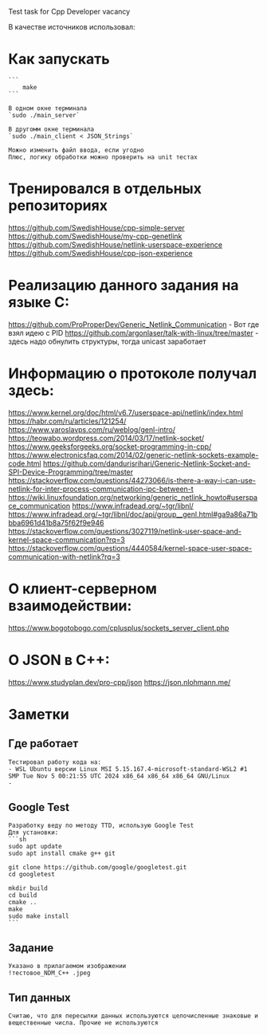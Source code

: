 Test task for Cpp Developer vacancy 

В качестве источников использовал:
# Как запускать
    ```
        make
    ```

    В одном окне терминала 
    `sudo ./main_server`

    В другомм окне терминала 
    `sudo ./main_client < JSON_Strings`

    Можно изменить файл ввода, если угодно
    Плюс, логику обработки можно проверить на unit тестах


# Тренировался в отдельных репозиториях
https://github.com/SwedishHouse/cpp-simple-server
https://github.com/SwedishHouse/my-cpp-genetlink
https://github.com/SwedishHouse/netlink-userspace-experience
https://github.com/SwedishHouse/cpp-json-experience

# Реализацию данного задания на языке С:
https://github.com/ProProperDev/Generic_Netlink_Communication - Вот где взял идею с PID
https://github.com/argonlaser/talk-with-linux/tree/master  - здесь надо обнулить структуры, тогда unicast заработает

# Информацию о протоколе получал здесь:
https://www.kernel.org/doc/html/v6.7/userspace-api/netlink/index.html
https://habr.com/ru/articles/121254/
https://www.yaroslavps.com/ru/weblog/genl-intro/
https://teowabo.wordpress.com/2014/03/17/netlink-socket/
https://www.geeksforgeeks.org/socket-programming-in-cpp/
https://www.electronicsfaq.com/2014/02/generic-netlink-sockets-example-code.html
https://github.com/dandurisrihari/Generic-Netlink-Socket-and-SPI-Device-Programming/tree/master
https://stackoverflow.com/questions/44273066/is-there-a-way-i-can-use-netlink-for-inter-process-communication-ipc-between-t
https://wiki.linuxfoundation.org/networking/generic_netlink_howto#userspace_communication
https://www.infradead.org/~tgr/libnl/
https://www.infradead.org/~tgr/libnl/doc/api/group__genl.html#ga9a86a71bbba6961d41b8a75f62f9e946
https://stackoverflow.com/questions/3027119/netlink-user-space-and-kernel-space-communication?rq=3
https://stackoverflow.com/questions/4440584/kernel-space-user-space-communication-with-netlink?rq=3

# О клиент-серверном взаимодействии:
https://www.bogotobogo.com/cplusplus/sockets_server_client.php

# О JSON в C++:
https://www.studyplan.dev/pro-cpp/json
https://json.nlohmann.me/

# Заметки

## Где работает
    Тестировал работу кода на:
    - WSL Ubuntu версии Linux MSI 5.15.167.4-microsoft-standard-WSL2 #1 SMP Tue Nov 5 00:21:55 UTC 2024 x86_64 x86_64 x86_64 GNU/Linux
    - 


## Google Test
    Разработку веду по методу TTD, использую Google Test
    Для установки:
    ```sh
    sudo apt update
    sudo apt install cmake g++ git

    git clone https://github.com/google/googletest.git
    cd googletest

    mkdir build
    cd build
    cmake ..
    make
    sudo make install
    ```

## Задание
    Указано в прилагаемом изображении 
    !тестовое_NDM_C++ .jpeg
     
## Тип данных
    Считаю, что для пересылки данных используются целочисленные знаковые и вещественные числа. Прочие не используются

## 